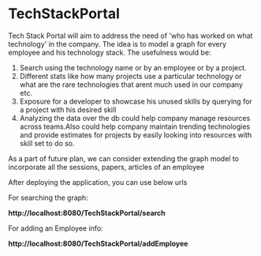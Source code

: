 TechStackPortal
===============

Tech Stack Portal will aim to address the need of 'who has worked on what technology' in the company. The idea is to model a graph for every employee and his technology stack. The usefulness would be:


1.	Search using the technology name or by an employee or by a project.
2.	Different stats like how many projects use a particular technology or what are the rare technologies that arent much used in our company etc.
3.	Exposure for a developer to showcase his unused skills by querying for a project with his desired skill
4.	Analyzing the data over the db could help company manage resources across teams.Also could help company maintain trending         technologies and provide estimates for projects by easily looking into resources with skill set to do so.

As a part of future plan, we can consider extending the graph model to incorporate all the sessions, papers, articles of an employee

After deploying the application, you can use below urls

For searching the graph:   

<b>http://localhost:8080/TechStackPortal/search </b>


For adding an Employee info:

<b>http://localhost:8080/TechStackPortal/addEmployee</b>
